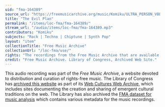 ```yaml
---
uid: "fma-164389"
source_url: "https://freemusicarchive.org/music/Komiku/ULTRA_PERSON_VOL4/Komiku_-_ULTRA_PERSON_VOL4_-_06_The_Evil_Plan"
title: "The Evil Plan"
permalink: "/items/loc-fma/fma-164389/"
stream_url: "/audio/items/loc-fma/fma-164389.mp3"
contributors: "Komiku"
subjects: "Rock | Techno | Chiptune | Synth Pop"
layout: "item"
collectionTitle: "Free Music Archive"
collectionUrl: "/loc-fma/use/"
rights: "The recordings from the Free Music Archive that are available on Citizen DJ have a CC0 1.0 Universal License (Public Domain Dedication) which means you can copy, modify, distribute and perform the work, even for commercial purposes, all without asking permission."
credit: "Free Music Archive. Library of Congress, Archived Web Site."
---
```


This audio recording was part of the _Free Music Archive_, a website devoted to distribution and curation of rights-free music. The Library of Congress has [archived this website](https://www.loc.gov/item/lcwaN0026492/) as part of its [Web Cultures Web Archive](https://www.loc.gov/collections/web-cultures-web-archive/about-this-collection/), which includes sites documenting the creation and sharing of emergent cultural traditions on the web. The Library has also archived the [FMA dataset for music analysis](https://catalog.loc.gov/vwebv/search?searchCode=LCCN&searchArg=2018655052&searchType=1&permalink=y) which contains various metadata for the music recordings.